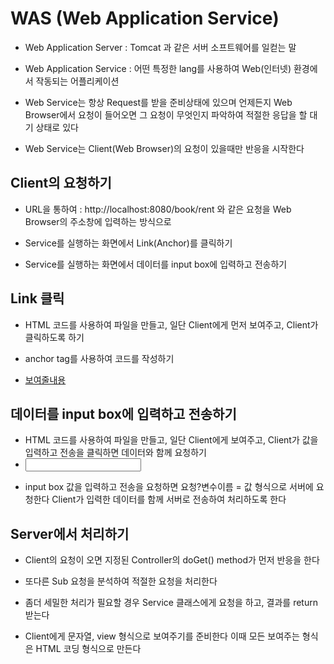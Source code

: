 # WAS (Web Application Service)
* Web Application Server : Tomcat 과 같은 서버 소프트웨어를 일컫는 말
* Web Application Service : 어떤 특정한 lang를 사용하여 Web(인터넷) 환경에서 작동되는 어플리케이션

* Web Service는 항상 Request를 받을 준비상태에 있으며 언제든지
	Web Browser에서 요청이 들어오면 그 요청이 무엇인지 파악하여
	적절한 응답을 할 대기 상태로 있다

* Web Service는 Client(Web Browser)의 요청이 있을때만 반응을 시작한다

## Client의 요청하기
* URL을 통하여 : http://localhost:8080/book/rent 와 같은
					요청을 Web Browser의 주소창에 입력하는 방식으로

* Service를 실행하는  화면에서 Link(Anchor)를 클릭하기

* Service를 실행하는 화면에서 데이터를 input box에 입력하고 전송하기

## Link 클릭
* HTML 코드를 사용하여 파일을 만들고, 일단 Client에게 먼저 보여주고,
	Client가 클릭하도록 하기
	
* anchor tag를 사용하여 코드를 작성하기
* <a href="요청">보여줄내용</a>

## 데이터를 input box에 입력하고 전송하기
* HTML 코드를 사용하여 파일을 만들고, 일단 Client에게 보여주고,
	Client가 값을 입력하고 전송을 클릭하면 데이터와 함께 요청하기
* <form action="요청"><input name="변수이름" /></form>
* input box 값을 입력하고 전송을 요청하면 요청?변수이름 = 값 형식으로 서버에 요청한다
	Client가 입력한 데이터를 함께 서버로 전송하여 처리하도록 한다
	
## Server에서 처리하기 
* Client의 요청이 오면 지정된 Controller의 doGet() method가 먼저 반응을 한다

* 또다른 Sub 요청을 분석하여 적절한 요청을 처리한다

* 좀더 세밀한 처리가 필요할 경우 Service 클래스에게 요청을 하고,
	결과를 return 받는다

* Client에게 문자열, view 형식으로 보여주기를 준비한다
	이때 모든 보여주는 형식은 HTML 코딩 형식으로 만든다

	
	
	

